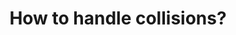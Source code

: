 ---
title: How to handle collisions?
permalink: /how-to-handle-collisions/
categories: Objects
tags: [how, to, handle, make, do, enable, collisions, collide, stop, wall]

similar:
    -   permalink: /how-to-handle-object-collisions/
        title: How to handle object collisions?
---